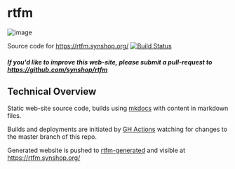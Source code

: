 # rtfm
![image](https://user-images.githubusercontent.com/8253488/197417157-4953dbc2-caf4-4c98-b270-8e1e24d2bd37.png)

Source code for https://rtfm.synshop.org/ [![Build Status](https://travis-ci.org/synshop/rtfm.svg?branch=master)](https://travis-ci.org/synshop/rtfm)

##### If you'd like to improve this web-site, please submit a pull-request to https://github.com/synshop/rtfm

## Technical Overview

Static web-site source code, builds using [mkdocs](http://www.mkdocs.org/) with content in markdown files.

Builds and deployments are initiated by [GH Actions](./.github/workflows/ci.yml) watching for changes to the master branch of this repo.

Generated website is pushed to [rtfm-generated](https://github.com/synshop/rtfm-generated) and visible at https://rtfm.synshop.org/

